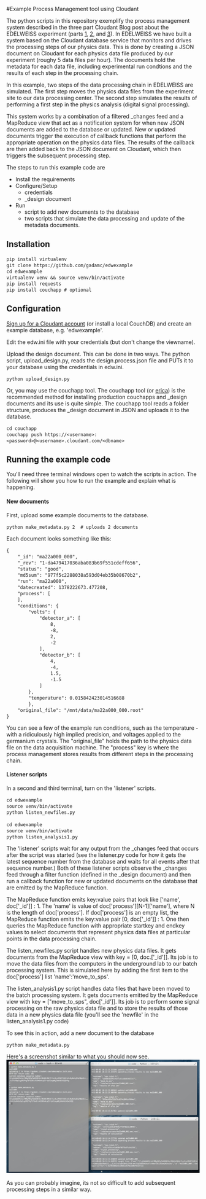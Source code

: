 #Example Process Management tool using Cloudant

The python scripts in this repository exemplify the process management system described in the three part Cloudant Blog post about the EDELWEISS experiment (parts [1](https://cloudant.com/blog/searching-for-dark-matter-with-cloudant-part-1/), [2](https://cloudant.com/blog/searching-for-dark-matter-with-cloudant-part2/), and [3](https://cloudant.com/blog/searching-for-dark-matter-with-cloudant-part3/)). In EDELWEISS we have built a system based on the Cloudant database service that monitors and drives the processing steps of our physics data. This is done by creating a JSON document on Cloudant for each physics data file produced by our experiment (roughy 5 data files per hour). The documents hold the metadata for each data file, including experimental run condtions and the results of each step in the processing chain. 

In this example, two steps of the data processing chain in EDELWEISS are simulated. The first step moves the physics data files from the experiment site to our data processing center. The second step simulates the results of performing a first step in the physics analysis (digital signal processing). 

This system works by a combination of a filtered _changes feed and a MapReduce view that act as a notification system for when new JSON documents are added to the database or updated. New or updated documents trigger the execution of callback functions that perform the appropriate operation on the physics data files. The results of the callback are then added back to the JSON document on Cloudant, which then triggers the subsequent processing step.

The steps to run this example code are

* Install the requirements
* Configure/Setup 
    * credentials 
    * _design document
* Run
    * script to add new documents to the database
    * two scripts that simulate the data processing and update of the metadata documents. 


## Installation

    pip install virtualenv 
    git clone https://github.com/gadamc/edwexample
    cd edwexample
    virtualenv venv && source venv/bin/activate
    pip install requests
    pip install couchapp # optional

## Configuration

[Sign up for a Cloudant account](https://cloudant.com/sign-up/) (or install a local CouchDB) and create an example database, e.g. 'edwexample'. 

Edit the edw.ini file with your credentials (but don't change the viewname).

Upload the design document. This can be done in two ways. The python script, upload_design.py, reads the design.process.json file and PUTs it to your database using the credentials in edw.ini.

    python upload_design.py

Or, you may use the couchapp tool. The couchapp tool (or [erica](https://github.com/benoitc/erica)) is the recommended method for installing production couchapps and _design documents and its use is quite simple. The couchapp tool reads a folder structure, produces the _design document in JSON and uploads it to the database.

    cd couchapp
    couchapp push https://<username>:<password>@<username>.cloudant.com/<dbname>

## Running the example code

You'll need three terminal windows open to watch the scripts in action. The following will show you how to run the example and explain what is happening. 

#### New documents

First, upload some example documents to the database. 

    python make_metadata.py 2  # uploads 2 documents

Each document looks something like this:

    {
        "_id": "ma22a000_000",
        "_rev": "1-da479417036aba083b69f551cdeff656",
        "status": "good",
        "md5sum": "977f5c2288038a593d04eb35b08670b2",
        "run": "ma22a000",
        "datecreated": 1378222673.477208,
        "process": [
        ],
        "conditions": {
            "volts": {
                "detector_a": [
                    8,
                    -8,
                    2,
                    -2
                ],
                "detector_b": [
                    4,
                    -4,
                    1.5,
                    -1.5
                ]
            },
            "temperature": 0.015842423014516688
            },
        "original_file": "/mnt/data/ma22a000_000.root"
    }

You can see a few of the example run conditions, such as the temperature - with a ridiculously high implied precision, and voltages applied to the germanium crystals. The "original_file" holds the path to the physics data file on the data acquisition machine.  The "process" key is where the process management stores results from different steps in the processing chain. 

#### Listener scripts

In a second and third terminal, turn on the 'listener' scripts.

    cd edwexample
    source venv/bin/activate
    python listen_newfiles.py

    cd edwexample
    source venv/bin/activate
    python listen_analysis1.py

The 'listener' scripts wait for any output from the _changes feed that occurs after the script was started (see the listener.py code for how it gets the latest sequence number from the database and waits for all events after that sequence number.)  Both of these listener scripts observe the _changes feed through a filter function (defined in the _design document) and then run a callback function for new or updated documents on the database that are emitted by the MapReduce function. 

The MapReduce function emits key:value pairs that look like ['name', doc['_id']] : 1. The 'name' is value of doc['process'][N-1]['name'], where N is the length of doc['process']. If doc['process'] is an empty list, the MapReduce function emits the key:value pair [0, doc['_id']] : 1. One then queries the MapReduce function with appropriate startkey and endkey values to select documents that represent physics data files at particular points in the data processing chain. 

The listen_newfiles.py script handles new physics data files. It gets documents from the MapReduce view with key = [0, doc.['_id']]. Its job is to move the data files from the computers in the underground lab to our batch processing system. This is simulated here by adding the first item to the doc['process'] list 'name':'move_to_sps'.

The listen_analysis1.py script handles data files that have been moved to the batch processing system. It gets documents emitted by the MapReduce view with key = ["move_to_sps", doc['_id']]. Its job is to perform some signal processing on the raw physics data file and to store the results of those data in a new physics data file (you'll see the 'newfile' in the listen_analysis1.py code)

To see this in action, add a new document to the database

    python make_metadata.py

Here's a screenshot similar to what you should now see.
![Push data and response](push_new_docs.jpg)


As you can probably imagine, its not so difficult to add subsequent processing steps in a similar way. 





